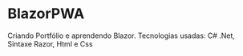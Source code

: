 # BlazorPWA
Criando Portfólio e aprendendo Blazor. Tecnologias usadas: C# .Net, Sintaxe Razor, Html e Css

